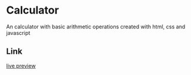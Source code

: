 # Calculator

An calculator with basic arithmetic operations created with html, css and javascript

## Link

[live preview](https://macj13.github.io/calculator/)
